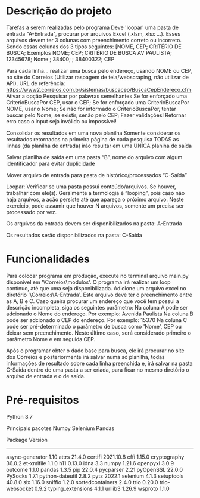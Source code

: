 
# Descrição do projeto

Tarefas a serem realizadas pelo programa
Deve 'loopar' uma pasta de entrada "A-Entrada", procurar por arquivos Excel (.xlsm, xlsx ...). Esses arquivos devem ter 3 colunas com preenchimento correto ou incorreto. Sendo essas colunas dos 3 tipos seguintes: [NOME, CEP; CRITÉRIO DE BUSCA; Exemplos
NOME;        CEP;       CRITÉRIO DE BUSCA
AV PAULISTA; 12345678;  Nome
    ;        38400;
    ;        38400322;  CEP

Para cada linha... realizar uma busca pelo endereço, usando NOME ou CEP, no site do Correios (Utilizar raspagem de tela/webscraping, não utilizar de API).
URL de referência: https://www2.correios.com.br/sistemas/buscacep/BuscaCepEndereco.cfm
    Ativar a opção Pesquisar por palavras semelhantes
    Se for enforçado uma CriterioBuscaPor CEP, usar o CEP;
    Se for enforçado uma CriterioBuscaPor NOME, usar o Nome;
    Se não for informado o CriterioBuscaPor, tentar buscar pelo Nome, se existir, senão pelo CEP;
    Fazer validações! Retornar erro caso o input seja inválido ou impossível!

Consolidar os resultados em uma nova planilha
Somente considerar os resultados retornados na primeira página de cada pesquisa
TODAS as linhas (da planilha de entrada) irão resultar em uma ÚNÍCA planiha de saída

Salvar planilha de saída em uma pasta “B”, nome do arquivo com algum identificador para evitar duplicidade

Mover arquivo de entrada para pasta de histórico/processados “C-Saída”

Loopar: Verificar se uma pasta possui conteúdo/arquivos. Se houver, trabalhar com ele(s).
Geralmente a termologia é “looping”, pois caso não haja arquivos, a ação persiste até que apareça o próximo arquivo.
Neste exercício, pode assumir que houver N arquivos, somente um precisa ser processado por vez.

Os arquivos da entrada devem ser disponibilizados na pasta:
A-Entrada

Os resultados serão disponibilizados na pasta:
C-Saida

# Funcionalidades

Para colocar programa em produção, execute no terminal arquivo main.py disponível em '\Correios\modulos'. O programa irá realizar um loop contínuo, até que uma seja disponibilizada.
Adicione um arquivo excel no diretório '\Correios\A-Entrada'. Este arquivo deve ter o preenchimento entre as A, B e C. Caso queira procurar um endereço que você tem possui a descrição incompleta, siga os seguintes parâmetro:
Na coluna A pode ser adcionado o Nome do endereço. Por exemplo: Avenida Paulista
Na coluna B pode ser adcionado o CEP do endereço. Por exemplo: 15370
Na coluna C pode ser pré-determinado o parâmetro de busca como 'Nome', CEP ou deixar sem preenchimento. Neste último caso, será considerado primeiro o parâmetro Nome e em seguida CEP.

Após o programar obter o dado base para busca, ele irá procurar no site dos Correios e posteriormente irá salvar numa só planilha, todas informações de resultado sobre cada linha preenchida e, irá salvar na pasta C-Saida dentro de uma pasta a ser criada, para ficar no mesmo diretório o arquivo de entrada e o de saída.

# Pré-requisitos 

Python 3.7

Principais pacotes
Numpy
Selenium
Pandas

Package           Version
----------------- ---------
async-generator   1.10
attrs             21.4.0
certifi           2021.10.8
cffi              1.15.0
cryptography      36.0.2
et-xmlfile        1.1.0
h11               0.13.0
idna              3.3
numpy             1.21.6
openpyxl          3.0.9
outcome           1.1.0
pandas            1.3.5
pip               22.0.4
pycparser         2.21
pyOpenSSL         22.0.0
PySocks           1.7.1
python-dateutil   2.8.2
pytz              2022.1
selenium          4.1.3
setuptools        40.8.0
six               1.16.0
sniffio           1.2.0
sortedcontainers  2.4.0
trio              0.20.0
trio-websocket    0.9.2
typing_extensions 4.1.1
urllib3           1.26.9
wsproto           1.1.0